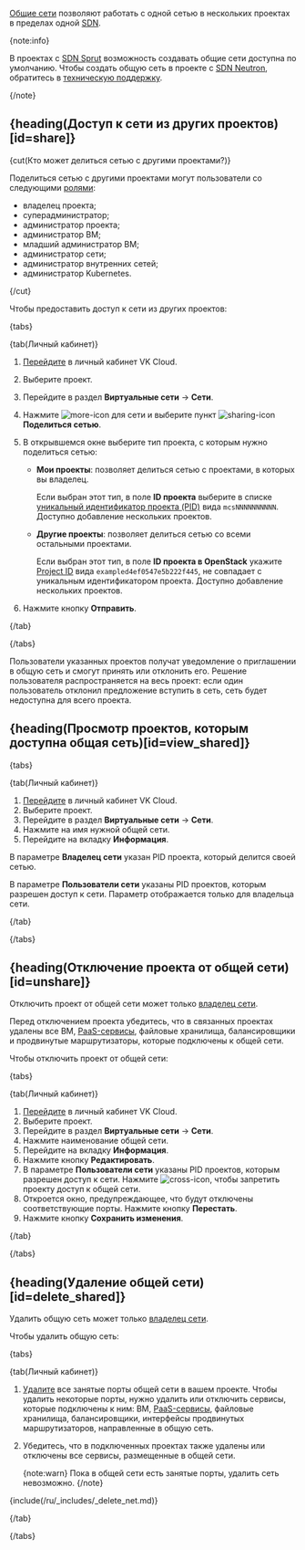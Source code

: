 
[Общие сети](../../concepts/net-types#shared_net) позволяют работать с одной сетью в нескольких проектах в пределах одной [SDN](../../concepts/sdn).

{note:info}

В проектах с [SDN Sprut](../../concepts/sdn#sprut) возможность создавать общие сети доступна по умолчанию. Чтобы создать общую сеть в проекте с [SDN Neutron](../../concepts/sdn#neutron), обратитесь в [техническую поддержку](/ru/contacts).

{/note}

## {heading(Доступ к сети из других проектов)[id=share]}

{cut(Кто может делиться сетью с другими проектами?)}

Поделиться сетью с другими проектами могут пользователи cо следующими [ролями](/ru/tools-for-using-services/account/concepts/rolesandpermissions):

- владелец проекта;
- суперадминистратор;
- администратор проекта;
- администратор ВМ;
- младший администратор ВМ;
- администратор сети;
- администратор внутренних сетей;
- администратор Kubernetes.

{/cut}

Чтобы предоставить доступ к сети из других проектов:

{tabs}

{tab(Личный кабинет)}

1. [Перейдите](https://cloud.vk.com/app/) в личный кабинет VK Cloud.
1. Выберите проект.
1. Перейдите в раздел **Виртуальные сети** → **Сети**.
1. Нажмите ![more-icon](/ru/assets/more-icon.svg "inline") для сети и выберите пункт ![sharing-icon](/ru/assets/sharing-icon.svg "inline") **Поделиться сетью**.
1. В открывшемся окне выберите тип проекта, с которым нужно поделиться сетью:

   - **Мои проекты**: позволяет делиться сетью с проектами, в которых вы владелец.

     Если выбран этот тип, в поле **ID проекта** выберите в списке [уникальный идентификатор проекта (PID)](/ru/tools-for-using-services/account/instructions/project-settings/manage#poluchenie_identifikatora_proekta) вида `mcsNNNNNNNNNN`. Доступно добавление нескольких проектов.

   - **Другие проекты**: позволяет делиться сетью со всеми остальными проектами.

     Если выбран этот тип, в поле **ID проекта в OpenStack** укажите [Project ID](https://cloud.vk.com/docs/tools-for-using-services/api/rest-api/endpoints#poluchenie_project_id) вида `exampled4ef0547e5b222f445`, не совпадает с уникальным идентификатором проекта. Доступно добавление нескольких проектов.
1. Нажмите кнопку **Отправить**.

{/tab}

{/tabs}

Пользователи указанных проектов получат уведомление о приглашении в общую сеть и смогут принять или отклонить его. Решение пользователя распространяется на весь проект: если один пользователь отклонил предложение вступить в сеть, сеть будет недоступна для всего проекта.

## {heading(Просмотр проектов, которым доступна общая сеть)[id=view_shared]}

{tabs}

{tab(Личный кабинет)}

1. [Перейдите](https://cloud.vk.com/app/) в личный кабинет VK Cloud.
1. Выберите проект.
1. Перейдите в раздел **Виртуальные сети** → **Сети**.
1. Нажмите на имя нужной общей сети.
1. Перейдите на вкладку **Информация**.

В параметре **Владелец сети** указан PID проекта, который делится своей сетью.

В параметре **Пользователи сети** указаны PID проектов, которым разрешен доступ к сети. Параметр отображается только для владельца сети.

{/tab}

{/tabs}

## {heading(Отключение проекта от общей сети)[id=unshare]}

Отключить проект от общей сети может только [владелец сети](../../concepts/net-types#shared_net).

Перед отключением проекта убедитесь, что в связанных проектах удалены все ВМ, [PaaS-сервисы](/ru/start/concepts/architecture), файловые хранилища, балансировщики и продвинутые маршрутизаторы, которые подключены к общей сети.

Чтобы отключить проект от общей сети:

{tabs}

{tab(Личный кабинет)}

1. [Перейдите](https://cloud.vk.com/app/) в личный кабинет VK Cloud.
1. Выберите проект.
1. Перейдите в раздел **Виртуальные сети** → **Сети**.
1. Нажмите наименование общей сети.
1. Перейдите на вкладку **Информация**.
1. Нажмите кнопку **Редактировать**.
1. В параметре **Пользователи сети** указаны PID проектов, которым разрешен доступ к сети. Нажмите ![cross-icon](/ru/assets/cross-icon.svg "inline"), чтобы запретить проекту доступ к общей сети.
1. Откроется окно, предупреждающее, что будут отключены соответствующие порты. Нажмите кнопку **Перестать**.
1. Нажмите кнопку **Сохранить изменения**.

{/tab}

{/tabs}

## {heading(Удаление общей сети)[id=delete_shared]}

Удалить общую сеть может только [владелец сети](../../concepts/net-types#shared_net).

Чтобы удалить общую сеть:

{tabs}

{tab(Личный кабинет)}

1. [Удалите](../ports#udalenie_porta) все занятые порты общей сети в вашем проекте. Чтобы удалить некоторые порты, нужно удалить или отключить сервисы, которые подключены к ним: ВМ, [PaaS-сервисы](/ru/start/concepts/architecture), файловые хранилища, балансировщики, интерфейсы продвинутых маршрутизаторов, направленные в общую сеть.
1. Убедитесь, что в подключенных проектах также удалены или отключены все сервисы, размещенные в общей сети.

   {note:warn}
   Пока в общей сети есть занятые порты, удалить сеть невозможно.
   {/note}

{include(/ru/_includes/_delete_net.md)}

{/tab}

{/tabs}
